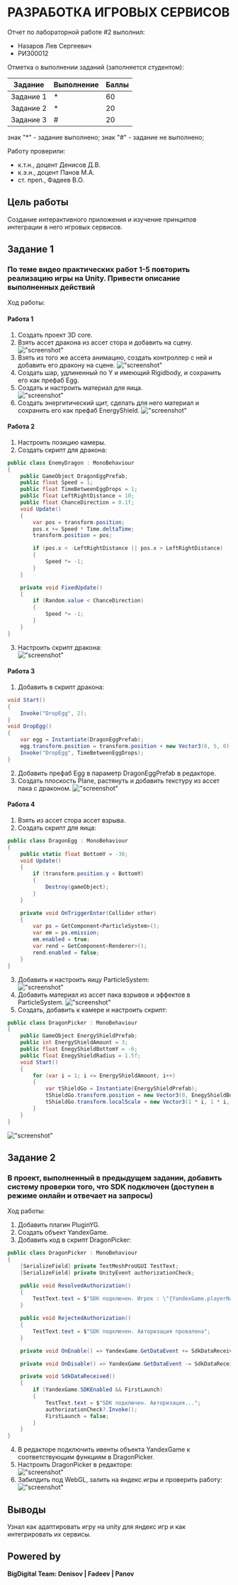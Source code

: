 # РАЗРАБОТКА ИГРОВЫХ СЕРВИСОВ
Отчет по лабораторной работе #2 выполнил:
- Назаров Лев Сергеевич
- РИ300012

Отметка о выполнении заданий (заполняется студентом):

| Задание | Выполнение | Баллы |
| ------ | ------ | ------ |
| Задание 1 | * | 60 |
| Задание 2 | * | 20 |
| Задание 3 | # | 20 |

знак "*" - задание выполнено; знак "#" - задание не выполнено;

Работу проверили:
- к.т.н., доцент Денисов Д.В.
- к.э.н., доцент Панов М.А.
- ст. преп., Фадеев В.О.

## Цель работы
Создание интерактивного приложения и изучение принципов интеграции в него игровых сервисов.

## Задание 1
### По теме видео практических работ 1-5 повторить реализацию игры на Unity. Привести описание выполненных действий
Ход работы:
#### Работа 1
1) Создать проект 3D core.
2) Взять ассет дракона из ассет стора и добавить на сцену.
!["screenshot"](Screenshots/Dragon.PNG)
3) Взять из того же ассета анимацию, создать контроллер с ней и добавить его дракону на сцене.
!["screenshot"](Screenshots/DragonAnimation.gif)
4) Создать шар, удлиненный по Y и имеющий Rigidbody, и сохранить его как префаб Egg. 
5) Создать и настроить материал для яица.<br>
!["screenshot"](Screenshots/Egg.PNG)
6) Создать энергитический щит, сделать для него материал и сохранить его как префаб EnergyShield.
!["screenshot"](Screenshots/EnergyShield.PNG)
#### Работа 2
1) Настроить позицию камеры.
2) Создать скрипт для дракона:
```cs
public class EnemyDragon : MonoBehaviour
{
    public GameObject DragonEggPrefab;
    public float Speed = 1;
    public float TimeBetweenEggDrops = 1;
    public float LeftRightDistance = 10;
    public float ChanceDirection = 0.1f;
    void Update()
    {
        var pos = transform.position;
        pos.x += Speed * Time.deltaTime;
        transform.position = pos;

        if (pos.x < -LeftRightDistance || pos.x > LeftRightDistance)
        {
            Speed *= -1;
        }
    }

    private void FixedUpdate()
    {
        if (Random.value < ChanceDirection)
        {
            Speed *= -1;
        }
    }
}
```
3) Настроить скрипт дракона:<br>
!["screenshot"](Screenshots/DragonScriptSettings.PNG)
#### Работа 3
1) Добавить в скрипт дракона:
```cs
void Start()
{
    Invoke("DropEgg", 2);
}
void DropEgg()
{
    var egg = Instantiate(DragonEggPrefab);
    egg.transform.position = transform.position + new Vector3(0, 5, 0);
    Invoke("DropEgg", TimeBetweenEggDrops);
}
```
2) Добавить префаб Egg в параметр DragonEggPrefab в редакторе.
3) Создать плоскость Plane, растянуть и добавить текстуру из ассет пака с драконом.
!["screenshot"](Screenshots/DragonAnimation2.gif)
#### Работа 4
1) Взять из ассет стора ассет взрыва.
2) Создать скрипт для яица:
```cs
public class DragonEgg : MonoBehaviour
{
    public static float BottomY = -30;
    void Update()
    {
        if (transform.position.y < BottomY)
        {
            Destroy(gameObject);
        }
    }

    private void OnTriggerEnter(Collider other)
    {
        var ps = GetComponent<ParticleSystem>();
        var em = ps.emission;
        em.enabled = true;
        var rend = GetComponent<Renderer>();
        rend.enabled = false;
    }
}
```
3) Добавить и настроить яицу ParticleSystem:<br>
!["screenshot"](Screenshots/ParticleSystem.PNG)
4) Добавить материал из ассет пака взрывов и эффектов в ParticleSystem.
!["screenshot"](Screenshots/EggExplosion.gif)
5) Создать, добавить к камере и настроить скрипт:
```cs
public class DragonPicker : MonoBehaviour
{
    public GameObject EnergyShieldPrefab;
    public int EnergyShieldAmount = 3;
    public float EnegyShieldBottomY = -6;
    public float EnegyShieldRadius = 1.5f;
    void Start()
    {
        for (var i = 1; i <= EnergyShieldAmount; i++)
        {
            var tShieldGo = Instantiate(EnergyShieldPrefab);
            tShieldGo.transform.position = new Vector3(0, EnegyShieldBottomY, 0);
            tShieldGo.transform.localScale = new Vector3(1 * i, 1 * i, 1 * i);
        }
    }
}
```
!["screenshot"](Screenshots/Final.gif)
## Задание 2
### В проект, выполненный в предыдущем задании, добавить систему проверки того, что SDK подключен (доступен в режиме онлайн и отвечает на запросы)
Ход работы:
1) Добавить плагин PluginYG.
2) Создать объект YandexGame.
3) Добавить код в скрипт DragonPicker:
```cs
public class DragonPicker : MonoBehaviour
{
    [SerializeField] private TextMeshProUGUI TestText;
    [SerializeField] private UnityEvent authorizationCheck;

    public void ResolvedAuthorization()
    {
        TestText.text = $"SDK подключен. Игрок : \"{YandexGame.playerName}\"";
    }

    public void RejectedAuthorization()
    {
        TestText.text = $"SDK подключен. Авторизация провалена";
    }

    private void OnEnable() => YandexGame.GetDataEvent += SdkDataReceived;

    private void OnDisable() => YandexGame.GetDataEvent -= SdkDataReceived;

    private void SdkDataReceived()
    {
        if (YandexGame.SDKEnabled && FirstLaunch)
        {
            TestText.text = $"SDK подключен. Авторизация...";
            authorizationCheck?.Invoke();
            FirstLaunch = false;
        }
    }
}
```
4) В редакторе подключить ивенты объекта YandexGame к соответствующим функциям в DragonPicker.
5) Настроить DragonPicker в редакторе:<br>
!["screenshot"](Screenshots/DragonPickerSettings.PNG)
6) Забилдить под WebGL, залить на яндекс игры и проверить работу:
!["screenshot"](Screenshots/17.gif)
## Выводы

Узнал как адаптировать игру на unity для яндекс игр и как интегрировать их сервисы.

## Powered by

**BigDigital Team: Denisov | Fadeev | Panov**
